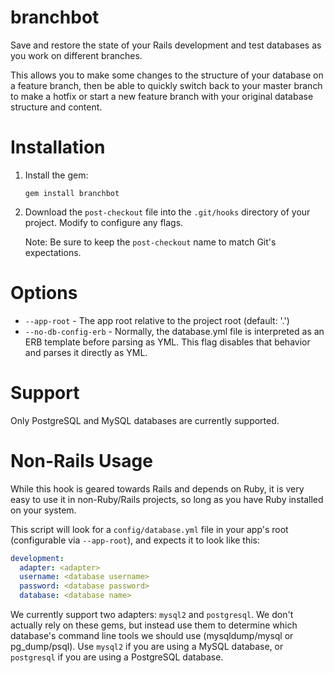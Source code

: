 branchbot
==============================

Save and restore the state of your Rails development and test databases as you work on different branches.

This allows you to make some changes to the structure of your database on a feature branch, then be able to quickly switch back to your master branch to make a hotfix or start a new feature branch with your original database structure and content.

# Installation

1. Install the gem:
   
    `gem install branchbot`

2. Download the `post-checkout` file into the `.git/hooks` directory of your project.
   Modify to configure any flags.
   
   Note: Be sure to keep the `post-checkout` name to match Git's expectations.

# Options

- `--app-root` - The app root relative to the project root (default: '.')
- `--no-db-config-erb` - Normally, the database.yml file is interpreted as an ERB template before parsing as YML. This flag disables that behavior and parses it directly as YML.

# Support

Only PostgreSQL and MySQL databases are currently supported.

# Non-Rails Usage

While this hook is geared towards Rails and depends on Ruby, it is very easy to use it in non-Ruby/Rails projects, so long as you have Ruby installed on your system.

This script will look for a `config/database.yml` file in your app's root (configurable via `--app-root`), and expects it to look like this:

```yaml
development:
  adapter: <adapter>
  username: <database username>
  password: <database password>
  database: <database name>
```

We currently support two adapters: `mysql2` and `postgresql`. We don't actually rely on these gems, but instead use them to determine which database's command line tools we should use (mysqldump/mysql or pg_dump/psql). Use `mysql2` if you are using a MySQL database, or `postgresql` if you are using a PostgreSQL database.
